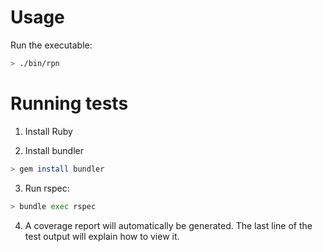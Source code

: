 # Usage

Run the executable:

``` bash
> ./bin/rpn
```

# Running tests
1. Install Ruby

2. Install bundler

``` bash
> gem install bundler
```

3. Run rspec:

``` bash
> bundle exec rspec
```

4. A coverage report will automatically be generated.  The last line of the test output will explain how to view it.

